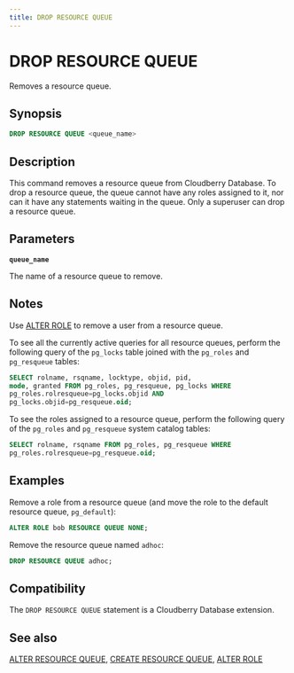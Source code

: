 ```yaml
---
title: DROP RESOURCE QUEUE
---
```


# DROP RESOURCE QUEUE

Removes a resource queue.

## Synopsis

```sql
DROP RESOURCE QUEUE <queue_name>
```

## Description

This command removes a resource queue from Cloudberry Database. To drop a resource queue, the queue cannot have any roles assigned to it, nor can it have any statements waiting in the queue. Only a superuser can drop a resource queue.

## Parameters

**`queue_name`**

The name of a resource queue to remove.

## Notes

Use [ALTER ROLE](/i18n/zh/docusaurus-plugin-content-docs/current/sql-stmts/sql-stmt-alter-role.md) to remove a user from a resource queue.

To see all the currently active queries for all resource queues, perform the following query of the `pg_locks` table joined with the `pg_roles` and `pg_resqueue` tables:

```sql
SELECT rolname, rsqname, locktype, objid, pid, 
mode, granted FROM pg_roles, pg_resqueue, pg_locks WHERE 
pg_roles.rolresqueue=pg_locks.objid AND 
pg_locks.objid=pg_resqueue.oid;
```

To see the roles assigned to a resource queue, perform the following query of the `pg_roles` and `pg_resqueue` system catalog tables:

```sql
SELECT rolname, rsqname FROM pg_roles, pg_resqueue WHERE 
pg_roles.rolresqueue=pg_resqueue.oid;
```

## Examples

Remove a role from a resource queue (and move the role to the default resource queue, `pg_default`):

```sql
ALTER ROLE bob RESOURCE QUEUE NONE;
```

Remove the resource queue named `adhoc`:

```sql
DROP RESOURCE QUEUE adhoc;
```

## Compatibility

The `DROP RESOURCE QUEUE` statement is a Cloudberry Database extension.

## See also

[ALTER RESOURCE QUEUE](/i18n/zh/docusaurus-plugin-content-docs/current/sql-stmts/sql-stmt-alter-resource-queue.md), [CREATE RESOURCE QUEUE](/i18n/zh/docusaurus-plugin-content-docs/current/sql-stmts/sql-stmt-create-resource-queue.md), [ALTER ROLE](/i18n/zh/docusaurus-plugin-content-docs/current/sql-stmts/sql-stmt-alter-role.md)
